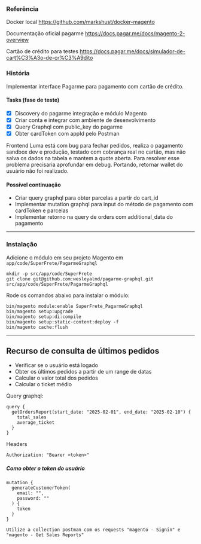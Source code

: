 ### Referência

Docker local
https://github.com/markshust/docker-magento

Documentação oficial pagarme
https://docs.pagar.me/docs/magento-2-overview

Cartão de crédito para testes
https://docs.pagar.me/docs/simulador-de-cart%C3%A3o-de-cr%C3%A9dito

### História

Implementar interface Pagarme para pagamento com cartão de crédito.

#### Tasks (fase de teste)

- [x] Discovery do pagarme integração e módulo Magento
- [x] Criar conta e integrar com ambiente de desenvolvimento
- [x] Query Graphql com public_key do pagarme
- [x] Obter cardToken com appId pelo Postman

Frontend Luma está com bug para fechar pedidos, realiza o pagamento sandbox dev e produção, testado com cobrança real no cartão, mas não salva os dados na tabela e mantem a quote aberta. Para resolver esse problema precisaria aprofundar em debug. Portando, retornar wallet do usuário não foi realizado.

#### Possível continuação

- Criar query graphql para obter parcelas a partir do cart_id
- Implementar mutation graphql para input do método de pagamento com cardToken e parcelas
- Implementar retorno na query de orders com additional_data do pagamento

---

### Instalação

Adicione o módulo em seu projeto Magento em `app/code/SuperFrete/PagarmeGraphql`
```
mkdir -p src/app/code/SuperFrete
git clone git@github.com:wesleyalmd/pagarme-graphql.git src/app/code/SuperFrete/PagarmeGraphql
```

Rode os comandos abaixo para instalar o módulo:
```
bin/magento module:enable SuperFrete_PagarmeGraphql
bin/magento setup:upgrade
bin/magento setup:di:compile
bin/magento setup:static-content:deploy -f
bin/magento cache:flush
```

---

## Recurso de consulta de últimos pedidos

- Verificar se o usuário está logado
- Obter os últimos pedidos a partir de um range de datas
- Calcular o valor total dos pedidos
- Calcular o ticket médio

Query graphql:
```
query {
  getOrdersReport(start_date: "2025-02-01", end_date: "2025-02-10") {
    total_sales
    average_ticket
  }
}
```
Headers
```
Authorization: "Bearer <token>"
```

##### Como obter o token do usuário
```
mutation {
  generateCustomerToken(
    email: "",
    password: ""
  ) {
    token
  }
}

Utilize a collection postman com os requests "magento - Signin" e "magento - Get Sales Reports"